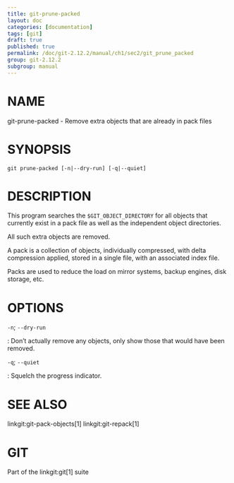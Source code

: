 ```yaml
---
title: git-prune-packed
layout: doc
categories: [documentation]
tags: [git]
draft: true
published: true
permalink: /doc/git-2.12.2/manual/ch1/sec2/git_prune_packed
group: git-2.12.2
subgroup: manual
---
```


NAME
====

git-prune-packed - Remove extra objects that are already in pack files

SYNOPSIS
========

    git prune-packed [-n|--dry-run] [-q|--quiet]

DESCRIPTION
===========

This program searches the `$GIT_OBJECT_DIRECTORY` for all objects that currently exist in a pack file as well as the independent object directories.

All such extra objects are removed.

A pack is a collection of objects, individually compressed, with delta compression applied, stored in a single file, with an associated index file.

Packs are used to reduce the load on mirror systems, backup engines, disk storage, etc.

OPTIONS
=======

`-n`; `--dry-run`

:   Don’t actually remove any objects, only show those that would have been removed.

`-q`; `--quiet`

:   Squelch the progress indicator.

SEE ALSO
========

linkgit:git-pack-objects\[1\] linkgit:git-repack\[1\]

GIT
===

Part of the linkgit:git\[1\] suite
